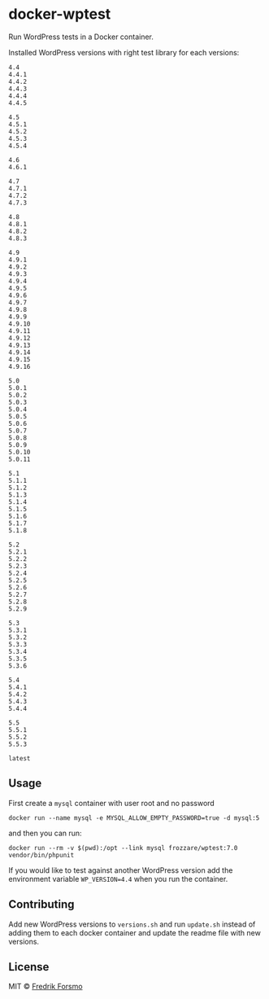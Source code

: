 # docker-wptest

Run WordPress tests in a Docker container.

Installed WordPress versions with right test library for each versions:

```
4.4
4.4.1
4.4.2
4.4.3
4.4.4
4.4.5

4.5
4.5.1
4.5.2
4.5.3
4.5.4

4.6
4.6.1

4.7
4.7.1
4.7.2
4.7.3

4.8
4.8.1
4.8.2
4.8.3

4.9
4.9.1
4.9.2
4.9.3
4.9.4
4.9.5
4.9.6
4.9.7
4.9.8
4.9.9
4.9.10
4.9.11
4.9.12
4.9.13
4.9.14
4.9.15
4.9.16

5.0
5.0.1
5.0.2
5.0.3
5.0.4
5.0.5
5.0.6
5.0.7
5.0.8
5.0.9
5.0.10
5.0.11

5.1
5.1.1
5.1.2
5.1.3
5.1.4
5.1.5
5.1.6
5.1.7
5.1.8

5.2
5.2.1
5.2.2
5.2.3
5.2.4
5.2.5
5.2.6
5.2.7
5.2.8
5.2.9

5.3
5.3.1
5.3.2
5.3.3
5.3.4
5.3.5
5.3.6

5.4
5.4.1
5.4.2
5.4.3
5.4.4

5.5
5.5.1
5.5.2
5.5.3

latest
```

## Usage

First create a `mysql` container with user root and no password

```
docker run --name mysql -e MYSQL_ALLOW_EMPTY_PASSWORD=true -d mysql:5
```

and then you can run:

```
docker run --rm -v $(pwd):/opt --link mysql frozzare/wptest:7.0 vendor/bin/phpunit
```

If you would like to test against another WordPress version add the environment variable `WP_VERSION=4.4` when you run the container.

## Contributing

Add new WordPress versions to `versions.sh` and run `update.sh` instead of adding them to each docker container and update the readme file with new versions.

## License

MIT © [Fredrik Forsmo](https://github.com/frozzare)
